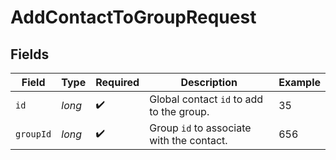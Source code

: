 # AddContactToGroupRequest


## Fields

| Field                                     | Type                                      | Required                                  | Description                               | Example                                   |
| ----------------------------------------- | ----------------------------------------- | ----------------------------------------- | ----------------------------------------- | ----------------------------------------- |
| `id`                                      | *long*                                    | :heavy_check_mark:                        | Global contact `id` to add to the group.  | 35                                        |
| `groupId`                                 | *long*                                    | :heavy_check_mark:                        | Group `id` to associate with the contact. | 656                                       |